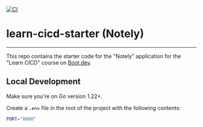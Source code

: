 [![CI](https://github.com/SutiSiva/learn-cicd-starter/actions/workflows/ci.yml/badge.svg)](https://github.com/SutiSiva/learn-cicd-starter/actions/workflows/ci.yml)


# learn-cicd-starter (Notely)

---

This repo contains the starter code for the "Notely" application for the "Learn CICD" course on [Boot.dev](https://boot.dev).

## Local Development

Make sure you're on Go version 1.22+.

Create a `.env` file in the root of the project with the following contents:

```bash
PORT="8080"

